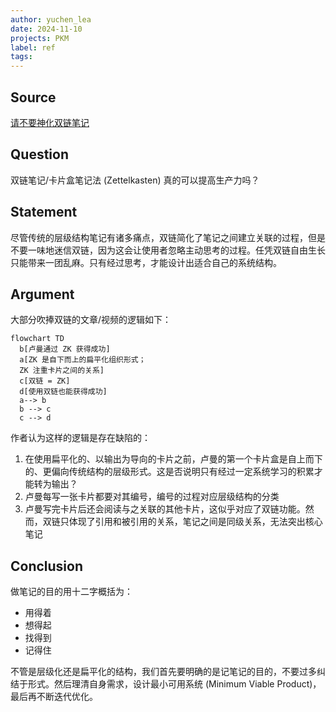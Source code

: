 ```yaml
---
author: yuchen_lea
date: 2024-11-10
projects: PKM
label: ref
tags:
---
```


## Source

[请不要神化双链笔记](https://sspai.com/post/65273)

## Question

双链笔记/卡片盒笔记法 (Zettelkasten) 真的可以提高生产力吗？

## Statement

尽管传统的层级结构笔记有诸多痛点，双链简化了笔记之间建立关联的过程，但是不要一味地迷信双链，因为这会让使用者忽略主动思考的过程。任凭双链自由生长只能带来一团乱麻。只有经过思考，才能设计出适合自己的系统结构。

## Argument

大部分吹捧双链的文章/视频的逻辑如下：

```mermaid
flowchart TD
  b[卢曼通过 ZK 获得成功] 
  a[ZK 是自下而上的扁平化组织形式；
  ZK 注重卡片之间的关系] 
  c[双链 = ZK] 
  d[使用双链也能获得成功] 
  a--> b
  b --> c
  c --> d

```

作者认为这样的逻辑是存在缺陷的：

1. 在使用扁平化的、以输出为导向的卡片之前，卢曼的第一个卡片盒是自上而下的、更偏向传统结构的层级形式。这是否说明只有经过一定系统学习的积累才能转为输出？
2. 卢曼每写一张卡片都要对其编号，编号的过程对应层级结构的分类
3. 卢曼写完卡片后还会阅读与之关联的其他卡片，这似乎对应了双链功能。然而，双链只体现了引用和被引用的关系，笔记之间是同级关系，无法突出核心笔记

## Conclusion

做笔记的目的用十二字概括为：

- 用得着
- 想得起
- 找得到
- 记得住

不管是层级化还是扁平化的结构，我们首先要明确的是记笔记的目的，不要过多纠结于形式。然后理清自身需求，设计最小可用系统 (Minimum Viable Product)，最后再不断迭代优化。
